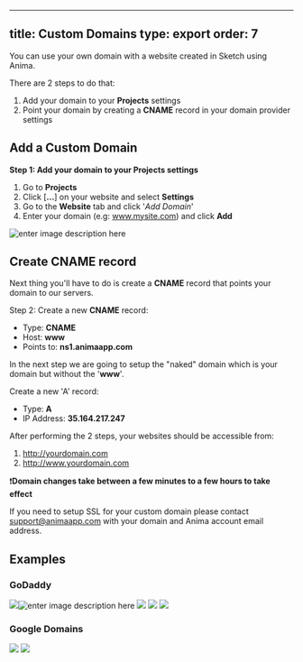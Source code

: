 
---
title: Custom Domains
type: export
order: 7
---

You can use your own domain with a website created in Sketch using Anima.

There are 2 steps to do that:

1. Add your domain to your **Projects** settings
2. Point your domain by creating a **CNAME** record in your domain provider settings

## Add a Custom Domain
**Step 1: Add your domain to your **Projects** settings**

1. Go to **Projects**
2. Click [**...**] on your website and select **Settings**
3. Go to the **Website** tab and click '*Add Domain*'
4. Enter your domain (e.g: www.mysite.com) and click **Add**

![enter image description here](http://f.cl.ly/items/3b0B2Y342x1U2l1p163P/Custom%20domain.gif)
## Create CNAME record

Next thing you'll have to do is create a **CNAME** record that points your domain to our servers.

Step 2:  Create a new **CNAME** record:

* Type: **CNAME**
* Host: **www**
* Points to: **ns1.animaapp.com**

In the next step we are going to setup the "naked" domain which is your domain but without the '**www**'.

Create a new 'A' record:

* Type: **A**
* IP Address: **35.164.217.247**

After performing the 2 steps, your websites should be accessible from:

1. http://yourdomain.com
2. http://www.yourdomain.com

❗️**Domain changes take between a few minutes to a few hours to take effect**

 If you need to setup SSL for your custom domain please contact support@animaapp.com with your domain and Anima account email address.

## Examples

### GoDaddy

![](https://docs.animaapp.com/images/launchpad/domains/godaddy/1.png)![enter image description here](https://docs.animaapp.com/images/launchpad/domains/godaddy/3.png)
![](https://docs.animaapp.com/images/launchpad/domains/godaddy/2.png)
![](https://docs.animaapp.com/images/launchpad/domains/godaddy/4.png)
![](https://docs.animaapp.com/images/launchpad/domains/godaddy/5.png)
### Google Domains

![](https://docs.animaapp.com/images/launchpad/domains/google/1.png)
![](https://docs.animaapp.com/images/launchpad/domains/google/2.png)
